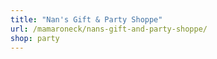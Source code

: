 ```yaml
---
title: "Nan's Gift & Party Shoppe"
url: /mamaroneck/nans-gift-and-party-shoppe/
shop: party
---
```

